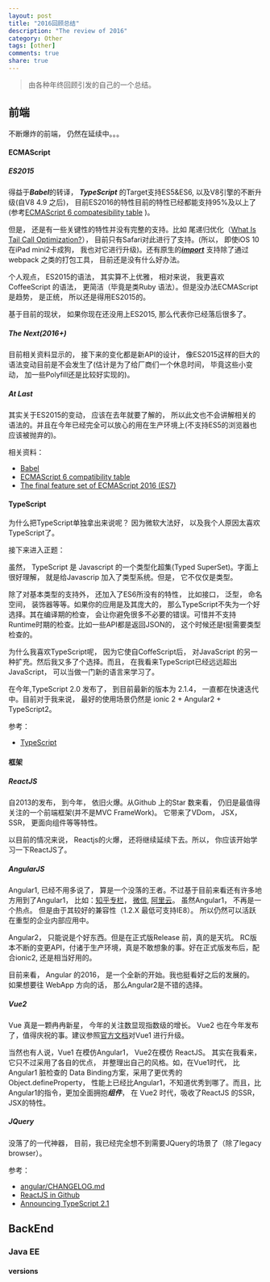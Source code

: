 ```yaml
---
layout: post
title: "2016回顾总结"
description: "The review of 2016"
category: Other
tags: [other]
comments: true
share: true
---
```

> 由各种年终回顾引发的自己的一个总结。

## 前端

不断爆炸的前端， 仍然在延续中。。。

#### ECMAScript

##### ES2015

 得益于***Babel***的转译， ***TypeScript*** 的Target支持ES5&ES6, 以及V8引擎的不断升级(自V8 4.9 之后)， 目前ES2016的特性目前的特性已经都能支持95%及以上了(参考[ECMAScript 6 compatesibility table](https://kangax.github.io/compat-table/es6/)
)。

但是， 还是有一些关键性的特性并没有完整的支持。比如 尾递归优化（[What Is Tail Call Optimization?](http://stackoverflow.com/questions/310974/what-is-tail-call-optimization)），  目前只有Safari对此进行了支持。(所以， 即使iOS 10在iPad mini2卡成狗， 我也对它进行升级)。还有原生的[***import***](https://developer.mozilla.org/en-US/docs/Web/JavaScript/Reference/Statements/import) 支持除了通过webpack 之类的打包工具， 目前还是没有什么好办法。

个人观点， ES2015的语法， 其实算不上优雅， 相对来说， 我更喜欢CoffeeScript 的语法， 更简洁（毕竟是类Ruby 语法）。但是没办法ECMAScript是趋势， 是正统， 所以还是得用ES2015的。

基于目前的现状， 如果你现在还没用上ES2015, 那么代表你已经落后很多了。

##### The Next(2016+)

目前相关资料显示的， 接下来的变化都是新API的设计， 像ES2015这样的巨大的语法变动目前是不会发生了(估计是为了给厂商们一个休息时间， 毕竟这些小变动， 加一些Polyfill还是比较好实现的)。

##### At Last

其实关于ES2015的变动， 应该在去年就要了解的，  所以此文也不会讲解相关的语法的。并且在今年已经完全可以放心的用在生产环境上(不支持ES5的浏览器也应该被抛弃的)。

相关资料：
* [Babel](https://babeljs.io/)
* [ECMAScript 6 compatibility table](https://kangax.github.io/compat-table/es6/)
* [The final feature set of ECMAScript 2016 (ES7)](http://www.2ality.com/2016/01/ecmascript-2016.html)

#### TypeScript

为什么把TypeScript单独拿出来说呢？ 因为微软大法好， 以及我个人原因太喜欢TypeScript了。

接下来进入正题：

虽然， TypeScript 是 Javascript 的一个类型化超集(Typed SuperSet)。字面上很好理解， 就是给Javascrip 加入了类型系统。但是， 它不仅仅是类型。

除了对基本类型的支持外， 还加入了ES6所没有的特性， 比如接口， 泛型， 命名空间， 装饰器等等。如果你的应用是及其庞大的，  那么TypeScript不失为一个好选择。其在编译期的检查， 会让你避免很多不必要的错误。可惜并不支持Runtime时期的检查。比如一些API都是返回JSON的， 这个时候还是t挺需要类型检查的。

为什么我喜欢TypeScript呢， 因为它使自CoffeScript后， 对JavaScript 的另一种扩充。然后我又多了个选择。而且， 在我看来TypeScript已经远远超出JavaScript，  可以当做一门新的语言来学习了。

在今年,TypeScript 2.0 发布了， 到目前最新的版本为 2.1.4，  一直都在快速迭代中。目前对于我来说， 最好的使用场景仍然是 ionic 2 + Angular2 + TypeScript2。


参考：
* [TypeScript](https://www.typescriptlang.org/docs/tutorial.html)

#### 框架

##### ReactJS

自2013的发布， 到今年， 依旧火爆。从Github 上的Star 数来看， 仍旧是最值得关注的一个前端框架(并不是MVC FrameWork)。 它带来了VDom，  JSX， SSR， 更面向组件等等特性。

以目前的情况来说， Reactjs的火爆， 还将继续延续下去。所以， 你应该开始学习一下ReactJS了。

##### AngularJS

Angular1, 已经不用多说了， 算是一个没落的王者。不过基于目前来看还有许多地方用到了Angular1， 比如：[知乎专栏](https://zhuanlan.zhihu.com/)， [微信](https://wx.qq.com), [阿里云](https://home.console.aliyun.com/#/)。 虽然Angular1， 不再是一个热点。 但是由于其较好的兼容性（1.2.X 最低可支持IE8）。 所以仍然可以活跃在重型的企业内部应用中。

Angular2， 只能说是个好东西。但是在正式版Release 前，真的是天坑。 RC版本不断的变更API，付诸于生产环境，真是不敢想象的事。好在正式版发布后，配合ionic2, 还是相当好用的。

目前来看， Angular 的2016， 是一个全新的开始。我也挺看好之后的发展的。 如果想要往 WebApp 方向的话， 那么Angular2是不错的选择。


##### Vue2

Vue 真是一颗冉冉新星， 今年的关注数显现指数级的增长。 Vue2 也在今年发布了，值得庆祝的事。建议参照[官方文档](https://vuejs.org/v2/guide/migration.html#ad)对Vue1 进行升级。

当然也有人说，Vue1 在模仿Angular1， Vue2在模仿 ReactJS。 其实在我看来， 它只不过采用了各自的优点， 并整理出自己的风格。如，在Vue1时代， 比Angular1 脏检查的 Data Binding方案，采用了更优秀的  Object.defineProperty， 性能上已经比Angular1，不知道优秀到哪了。而且，比 Angular1的指令，更加全面拥抱***组件***， 在 Vue2 时代，吸收了ReactJS 的SSR， JSX的特性。

##### JQuery

没落了的一代神器， 目前，我已经完全想不到需要JQuery的场景了（除了legacy browser）。

参考：
* [angular/CHANGELOG.md](https://github.com/angular/angular/blob/master/CHANGELOG.md)
* [ReactJS in Github](https://github.com/facebook/react)
* [Announcing TypeScript 2.1](https://blogs.msdn.microsoft.com/typescript/2016/12/07/announcing-typescript-2-1/)
## BackEnd
### Java EE
#### versions
